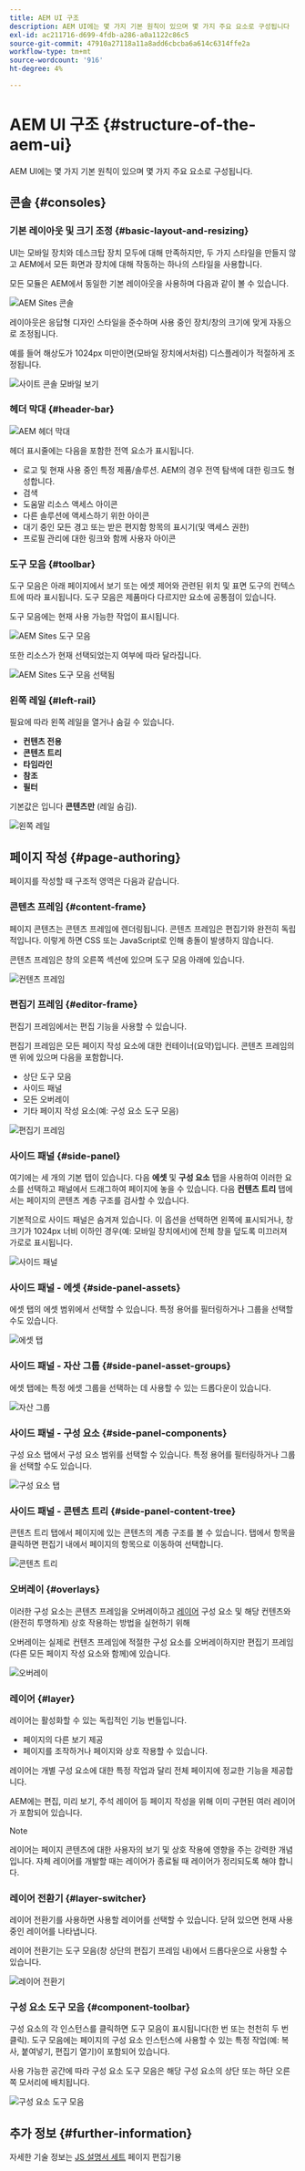 ```yaml
---
title: AEM UI 구조
description: AEM UI에는 몇 가지 기본 원칙이 있으며 몇 가지 주요 요소로 구성됩니다
exl-id: ac211716-d699-4fdb-a286-a0a1122c86c5
source-git-commit: 47910a27118a11a8add6cbcba6a614c6314ffe2a
workflow-type: tm+mt
source-wordcount: '916'
ht-degree: 4%

---
```


# AEM UI 구조 {#structure-of-the-aem-ui}

AEM UI에는 몇 가지 기본 원칙이 있으며 몇 가지 주요 요소로 구성됩니다.

## 콘솔 {#consoles}

### 기본 레이아웃 및 크기 조정 {#basic-layout-and-resizing}

UI는 모바일 장치와 데스크탑 장치 모두에 대해 만족하지만, 두 가지 스타일을 만들지 않고 AEM에서 모든 화면과 장치에 대해 작동하는 하나의 스타일을 사용합니다.

모든 모듈은 AEM에서 동일한 기본 레이아웃을 사용하며 다음과 같이 볼 수 있습니다.

![AEM Sites 콘솔](assets/ui-sites-console.png)

레이아웃은 응답형 디자인 스타일을 준수하며 사용 중인 장치/창의 크기에 맞게 자동으로 조정됩니다.

예를 들어 해상도가 1024px 미만이면(모바일 장치에서처럼) 디스플레이가 적절하게 조정됩니다.

![사이트 콘솔 모바일 보기](assets/ui-sites-mobile.png)

### 헤더 막대 {#header-bar}

![AEM 헤더 막대](assets/ui-header-bar.png)

헤더 표시줄에는 다음을 포함한 전역 요소가 표시됩니다.

* 로고 및 현재 사용 중인 특정 제품/솔루션. AEM의 경우 전역 탐색에 대한 링크도 형성합니다.
* 검색
* 도움말 리소스 액세스 아이콘
* 다른 솔루션에 액세스하기 위한 아이콘
* 대기 중인 모든 경고 또는 받은 편지함 항목의 표시기(및 액세스 권한)
* 프로필 관리에 대한 링크와 함께 사용자 아이콘

### 도구 모음 {#toolbar}

도구 모음은 아래 페이지에서 보기 또는 에셋 제어와 관련된 위치 및 표면 도구의 컨텍스트에 따라 표시됩니다. 도구 모음은 제품마다 다르지만 요소에 공통점이 있습니다.

도구 모음에는 현재 사용 가능한 작업이 표시됩니다.

![AEM Sites 도구 모음](assets/ui-sites-toolbar.png)

또한 리소스가 현재 선택되었는지 여부에 따라 달라집니다.

![AEM Sites 도구 모음 선택됨](assets/ui-sites-toolbar-selected.png)

### 왼쪽 레일 {#left-rail}

필요에 따라 왼쪽 레일을 열거나 숨길 수 있습니다.

* **컨텐츠 전용**
* **콘텐츠 트리**
* **타임라인**
* **참조**
* **필터**

기본값은 입니다 **콘텐츠만** (레일 숨김).

![왼쪽 레일](assets/ui-left-rail.png)

## 페이지 작성 {#page-authoring}

페이지를 작성할 때 구조적 영역은 다음과 같습니다.

### 콘텐츠 프레임 {#content-frame}

페이지 콘텐츠는 콘텐츠 프레임에 렌더링됩니다. 콘텐츠 프레임은 편집기와 완전히 독립적입니다. 이렇게 하면 CSS 또는 JavaScript로 인해 충돌이 발생하지 않습니다.

콘텐츠 프레임은 창의 오른쪽 섹션에 있으며 도구 모음 아래에 있습니다.

![컨텐츠 프레임](assets/ui-content-frame.png)

### 편집기 프레임 {#editor-frame}

편집기 프레임에서는 편집 기능을 사용할 수 있습니다.

편집기 프레임은 모든 페이지 작성 요소에 대한 컨테이너(요약)입니다. 콘텐츠 프레임의 맨 위에 있으며 다음을 포함합니다.

* 상단 도구 모음
* 사이드 패널
* 모든 오버레이
* 기타 페이지 작성 요소(예: 구성 요소 도구 모음)

![편집기 프레임](assets/ui-editor-frame.png)

### 사이드 패널 {#side-panel}

여기에는 세 개의 기본 탭이 있습니다. 다음 **에셋** 및 **구성 요소** 탭을 사용하여 이러한 요소를 선택하고 패널에서 드래그하여 페이지에 놓을 수 있습니다. 다음 **컨텐츠 트리** 탭에서는 페이지의 콘텐츠 계층 구조를 검사할 수 있습니다.

기본적으로 사이드 패널은 숨겨져 있습니다. 이 옵션을 선택하면 왼쪽에 표시되거나, 창 크기가 1024px 너비 이하인 경우(예: 모바일 장치에서)에 전체 창을 덮도록 미끄러져 가로로 표시됩니다.

![사이드 패널](assets/ui-side-panel.png)

### 사이드 패널 - 에셋 {#side-panel-assets}

에셋 탭의 에셋 범위에서 선택할 수 있습니다. 특정 용어를 필터링하거나 그룹을 선택할 수도 있습니다.

![에셋 탭](assets/ui-side-panel-assets.png)

### 사이드 패널 - 자산 그룹 {#side-panel-asset-groups}

에셋 탭에는 특정 에셋 그룹을 선택하는 데 사용할 수 있는 드롭다운이 있습니다.

![자산 그룹](assets/ui-side-panel-asset-groups.png)

### 사이드 패널 - 구성 요소 {#side-panel-components}

구성 요소 탭에서 구성 요소 범위를 선택할 수 있습니다. 특정 용어를 필터링하거나 그룹을 선택할 수도 있습니다.

![구성 요소 탭](assets/ui-side-panel-components.png)

### 사이드 패널 - 콘텐츠 트리 {#side-panel-content-tree}

콘텐츠 트리 탭에서 페이지에 있는 콘텐츠의 계층 구조를 볼 수 있습니다. 탭에서 항목을 클릭하면 편집기 내에서 페이지의 항목으로 이동하여 선택합니다.

![콘텐츠 트리](assets/ui-side-panel-content-tree.png)

### 오버레이 {#overlays}

이러한 구성 요소는 콘텐츠 프레임을 오버레이하고 [레이어](#layer) 구성 요소 및 해당 컨텐츠와 (완전히 투명하게) 상호 작용하는 방법을 실현하기 위해

오버레이는 실제로 컨텐츠 프레임에 적절한 구성 요소를 오버레이하지만 편집기 프레임(다른 모든 페이지 작성 요소와 함께)에 있습니다.

![오버레이](assets/ui-overlays.png)

### 레이어 {#layer}

레이어는 활성화할 수 있는 독립적인 기능 번들입니다.

* 페이지의 다른 보기 제공
* 페이지를 조작하거나 페이지와 상호 작용할 수 있습니다.

레이어는 개별 구성 요소에 대한 특정 작업과 달리 전체 페이지에 정교한 기능을 제공합니다.

AEM에는 편집, 미리 보기, 주석 레이어 등 페이지 작성을 위해 이미 구현된 여러 레이어가 포함되어 있습니다.

>[!NOTE]
>
>레이어는 페이지 콘텐츠에 대한 사용자의 보기 및 상호 작용에 영향을 주는 강력한 개념입니다. 자체 레이어를 개발할 때는 레이어가 종료될 때 레이어가 정리되도록 해야 합니다.

### 레이어 전환기 {#layer-switcher}

레이어 전환기를 사용하면 사용할 레이어를 선택할 수 있습니다. 닫혀 있으면 현재 사용 중인 레이어를 나타냅니다.

레이어 전환기는 도구 모음(창 상단의 편집기 프레임 내)에서 드롭다운으로 사용할 수 있습니다.

![레이어 전환기](assets/ui-layer-switcher.png)

### 구성 요소 도구 모음 {#component-toolbar}

구성 요소의 각 인스턴스를 클릭하면 도구 모음이 표시됩니다(한 번 또는 천천히 두 번 클릭). 도구 모음에는 페이지의 구성 요소 인스턴스에 사용할 수 있는 특정 작업(예: 복사, 붙여넣기, 편집기 열기)이 포함되어 있습니다.

사용 가능한 공간에 따라 구성 요소 도구 모음은 해당 구성 요소의 상단 또는 하단 오른쪽 모서리에 배치됩니다.

![구성 요소 도구 모음](assets/ui-component-toolbar.png)

## 추가 정보 {#further-information}

<!--For more details about the concepts around the touch-enabled UI, continue to the article [Concepts of the AEM Touch-Enabled UI](/help/sites-developing/touch-ui-concepts.md).-->

자세한 기술 정보는 [JS 설명서 세트](https://helpx.adobe.com/experience-manager/6-5/sites/developing/using/reference-materials/jsdoc/ui-touch/editor-core/index.html) 페이지 편집기용

